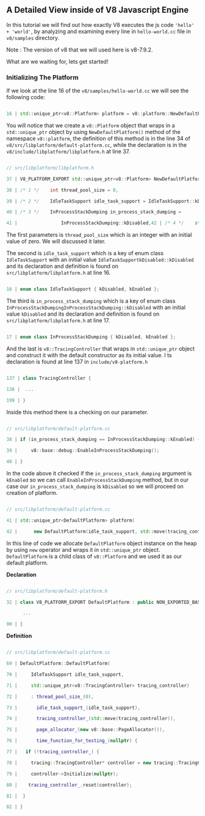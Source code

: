 ## A Detailed View inside of V8 Javascript Engine

In this tutorial we will find out how exactly V8 executes the js code `'hello' + 'world'`, by analyzing and examining every line in `hello-world.cc` file in `v8/samples` directory. 

Note : The version of v8 that we will used here is v8-7.9.2. 

What are we waiting for, lets get started!

### Initializing The Platform

If we look at the line 16 of the `v8/samples/hello-world.cc` we will see the following code:

``` c++ 

16 | std::unique_ptr<v8::Platform> platform = v8::platform::NewDefaultPlatform();

```

You will notice that we create a `v8::Platform` object that wraps in a `std::unique_ptr` object by using `NewDefaultPlatform()` method of the namespace `v8::platform`, the definition of this method is in the line 34 of `v8/src/libplatform/default-platform.cc`, while the declaration is in the `v8/include/libplatform/libplatform.h` at line 37.

```c++

// src/libplatform/libplatform.h 

37 | V8_PLATFORM_EXPORT std::unique_ptr<v8::Platform> NewDefaultPlatform(

38 | /* 1 */    int thread_pool_size = 0,

39 | /* 2 */    IdleTaskSupport idle_task_support = IdleTaskSupport::kDisabled,

40 | /* 3 */    InProcessStackDumping in_process_stack_dumping =

41 |        		InProcessStackDumping::kDisabled,42 | /* 4 */    std::unique_ptr<v8::TracingController> tracing_controller = {});

```

The first parameters is `thread_pool_size` which is an integer with an initial value of zero. We will discussed it later. 

The second is `idle_task_support` which is a key of enum class `IdleTaskSupport` with an initial value `IdleTaskSupportkDisabled::kDisabled` and its declaration and definition is found on `src/libplatform/libplatform.h` at line 16.

```c++

16 | enum class IdleTaskSupport { kDisabled, kEnabled };

```

The third is `in_process_stack_dumping` which is a key of enum class `InProcessStackDumpingInProcessStackDumping::kDisabled` with an initial value `kDisabled` and its declaration and definition is found on `src/libplatform/libplatform.h` at line 17.

```c++

17 | enum class InProcessStackDumping { kDisabled, kEnabled };

```

And the last is `v8::TracingController` that wraps in `std::unique_ptr` object and construct it with the default constructor as its initial value. I ts declaration is found at line 137 in `include/v8-platform.h`

```c++

137 | class TracingController {

138 |  ...

199 | }

```

Inside this method there is a checking on our parameter. 

```c++

// src/libplatform/default-platform.cc

38 | if (in_process_stack_dumping == InProcessStackDumping::kEnabled) {

39 |     v8::base::debug::EnableInProcessStackDumping();

40 | }

```

In the code above it checked if the `in_process_stack_dumping` argument is `kEnabled` so we can call `EnableInProcessStackDumping` method, but in our case our `in_process_stack_dumping` is `kDisabled` so we will proceed on creation of platform. 

```c++

// src/libplatform/default-platform.cc

41 | std::unique_ptr<DefaultPlatform> platform(

42 |      new DefaultPlatform(idle_task_support, std::move(tracing_controller)));

```

In this line of code we allocate `DefaultPlatform` object instance on the heap by using `new` operator and wraps it in `std::unique_ptr` object. `DefaultPlatform` is a child class of `v8::Platform` and we used it as our default platform. 

**Declaration**

```c++

// src/libplatform/default-platform.h

32 | class V8_PLATFORM_EXPORT DefaultPlatform : public NON_EXPORTED_BASE(Platform) {

      ...

90 | } 

```

**Definition**

```c++

// src/libplatform/default-platform.cc

69 | DefaultPlatform::DefaultPlatform(

70 |     IdleTaskSupport idle_task_support,

71 |     std::unique_ptr<v8::TracingController> tracing_controller)

72 |     : thread_pool_size_(0),

73 |       idle_task_support_(idle_task_support),

74 |       tracing_controller_(std::move(tracing_controller)),

75 |       page_allocator_(new v8::base::PageAllocator()),

76 |       time_function_for_testing_(nullptr) {

77 |   if (!tracing_controller_) {

78 |     tracing::TracingController* controller = new tracing::TracingController();

79 |     controller->Initialize(nullptr);

80 |    tracing_controller_.reset(controller);

81 |  }

82 | }

```
